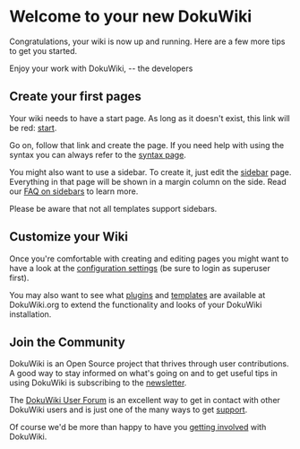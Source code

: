 
# Welcome to your new DokuWiki

Congratulations, your wiki is now up and running. Here are a few more tips to get you started.

Enjoy your work with DokuWiki,
-- the developers

## Create your first pages

Your wiki needs to have a start page. As long as it doesn't exist, this link will be red: [start](start.md).

Go on, follow that link and create the page. If you need help with using the syntax you can always refer to the [syntax page](wiki/syntax.md).

You might also want to use a sidebar. To create it, just edit the [sidebar](sidebar.md) page. Everything in that page will be shown in a margin column on the side. Read our [FAQ on sidebars](doku>faq:sidebar.md) to learn more.

Please be aware that not all templates support sidebars.

## Customize your Wiki

Once you're comfortable with creating and editing pages you might want to have a look at the [configuration settings](this>doku.php?do=admin&page=config.md) (be sure to login as superuser first).

You may also want to see what [plugins](doku>plugins.md) and [templates](doku>templates.md) are available at DokuWiki.org to extend the functionality and looks of your DokuWiki installation.

## Join the Community

DokuWiki is an Open Source project that thrives through user contributions. A good way to stay informed on what's going on and to get useful tips in using DokuWiki is subscribing to the [newsletter](doku>newsletter.md).

The [DokuWiki User Forum](http://forum.dokuwiki.org) is an excellent way to get in contact with other DokuWiki users and is just one of the many ways to get [support](doku>faq:support.md).

Of course we'd be more than happy to have you [getting involved](doku>teams:getting_involved.md) with DokuWiki.
